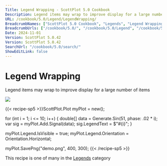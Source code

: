 ```yaml
---
Title: Legend Wrapping - ScottPlot 5.0 Cookbook
Description: Legend items may wrap to improve display for a large number of items
URL: /cookbook/5.0/Legend/LegendWrapping/
BreadcrumbNames: ["ScottPlot 5.0 Cookbook", "Legends", "Legend Wrapping"]
BreadcrumbUrls: ["/cookbook/5.0/", "/cookbook/5.0/Legend", "/cookbook/5.0/Legend/LegendWrapping"]
Date: 2024-11-01
Version: ScottPlot 5.0.42
Version: ScottPlot 5.0.42
SearchUrl: "/cookbook/5.0/search/"
ShowEditLink: false
---
```



<div class='d-flex align-items-center mt-5'>
<h1 class='me-2 text-dark my-0 border-0'>Legend Wrapping</h1>
</div>

Legend items may wrap to improve display for a large number of items

[![](/cookbook/5.0/images/LegendWrapping.png?241101192719)](/cookbook/5.0/images/LegendWrapping.png?241101192719)

{{< recipe-sp5 >}}ScottPlot.Plot myPlot = new();

for (int i = 1; i <= 10; i++)
{
    double[] data = Generate.Sin(51, phase: .02 * i);
    var sig = myPlot.Add.Signal(data);
    sig.LegendText = $"#{i}";
}

myPlot.Legend.IsVisible = true;
myPlot.Legend.Orientation = Orientation.Horizontal;

myPlot.SavePng("demo.png", 400, 300);
{{< /recipe-sp5 >}}

<div class='my-5 text-center'>This recipe is one of many in the <a href='/cookbook/5.0/Legend'>Legends</a> category</div>


